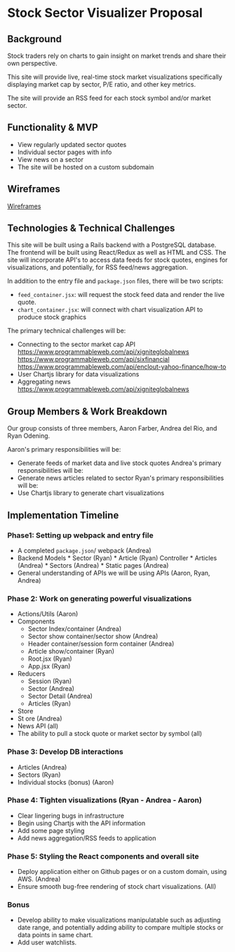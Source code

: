 # Stock Sector Visualizer Proposal

## Background

Stock traders rely on charts to gain insight on market trends and share their own perspective.

This site will provide live, real-time stock market visualizations specifically displaying market cap by sector, P/E ratio, and other key metrics.

The site will provide an RSS feed for each stock symbol and/or market sector.

## Functionality & MVP

  - View regularly updated sector quotes
  - Individual sector pages with info
  - View news on a sector
  - The site will be hosted on a custom subdomain

## Wireframes
[Wireframes](https://github.com/adelrio1/stockSectorVisualizer/tree/master/docs/wireframes)

## Technologies & Technical Challenges

This site will be built using a Rails backend with a PostgreSQL database. The frontend will be built using React/Redux as well as HTML and CSS. The site will incorporate API's to access data feeds for stock quotes, engines for visualizations, and potentially, for RSS feed/news aggregation.

In addition to the entry file and `package.json` files, there will be two scripts:
- `feed_container.jsx`: will request the stock feed data and render the live quote.
- `chart_container.jsx`: will connect with chart visualization API to produce stock graphics

The primary technical challenges will be:
  - Connecting to the sector market cap API
    https://www.programmableweb.com/api/xigniteglobalnews
    https://www.programmableweb.com/api/sixfinancial
    https://www.programmableweb.com/api/enclout-yahoo-finance/how-to
  - User Chartjs library for data visualizations
  - Aggregating news
  	https://www.programmableweb.com/api/xigniteglobalnews


## Group Members & Work Breakdown
Our group consists of three members, Aaron Farber, Andrea del Rio, and Ryan Odening.

Aaron's primary responsibilities will be:
  - Generate feeds of market data and live stock quotes
Andrea's primary responsibilities will be:
  - Generate news articles related to sector
Ryan's primary responsibilities will be:
  - Use Chartjs library to generate chart visualizations

## Implementation Timeline

### Phase1: Setting up webpack and entry file
- A completed `package.json`/ webpack (Andrea)
- Backend
    Models
      * Sector (Ryan)
      * Article (Ryan)
    Controller
      * Articles (Andrea)
      * Sectors (Andrea)
      * Static pages (Andrea)
- General understanding of APIs we will be using APIs (Aaron, Ryan, Andrea)

### Phase 2: Work on generating powerful visualizations
- Actions/Utils (Aaron)
- Components
  - Sector Index/container (Andrea)
  - Sector show container/sector show (Andrea)
  - Header container/session form container (Andrea)
  - Article show/container (Ryan)
  - Root.jsx (Ryan)
  - App.jsx (Ryan)
- Reducers
  - Session (Ryan)
  - Sector (Andrea)
  - Sector Detail (Andrea)
  - Articles (Ryan)
- Store
- St  ore (Andrea)
- News API (all)
- The ability to pull a stock quote or market sector by symbol (all)

### Phase 3: Develop DB interactions
- Articles (Andrea)
- Sectors (Ryan)
- Individual stocks (bonus) (Aaron)

### Phase 4: Tighten visualizations (Ryan - Andrea - Aaron)
- Clear lingering bugs in infrastructure
- Begin using Chartjs with the API information
- Add some page styling
- Add news aggregation/RSS feeds to application

### Phase 5: Styling the React components and overall site
- Deploy application either on Github pages or on a custom domain, using AWS. (Andrea)
- Ensure smooth bug-free rendering of stock chart visualizations. (All)

### Bonus
- Develop ability to make visualizations manipulatable such as adjusting date range, and potentially adding ability to compare multiple stocks or data points in same chart.
- Add user watchlists.
